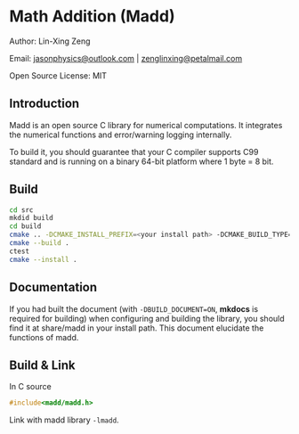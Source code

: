 Math Addition (Madd)
===

Author: Lin-Xing Zeng

Email:  jasonphysics@outlook.com | zenglinxing@petalmail.com

Open Source License: MIT

Introduction
---

Madd is an open source C library for numerical computations. It integrates the numerical functions and error/warning logging internally.

To build it, you should guarantee that your C compiler supports C99 standard and is running on a binary 64-bit platform where 1 byte = 8 bit.

Build
---

```bash
cd src
mkdid build
cd build
cmake .. -DCMAKE_INSTALL_PREFIX=<your install path> -DCMAKE_BUILD_TYPE=Release
cmake --build .
ctest
cmake --install .
```

Documentation
---

If you had built the document (with `-DBUILD_DOCUMENT=ON`, **mkdocs** is required for building) when configuring and building the library, you should find it at share/madd in your install path. This document elucidate the functions of madd.

Build & Link
---

In C source

```C
#include<madd/madd.h>
```

Link with madd library `-lmadd`.